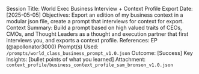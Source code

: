Session Title: World Exec Business Interview + Context Profile Export
Date: [2025-05-05]
Objectives: Export an edition of my business context in a modular json file, create a prompt that interviews for context for export.
Context Summary: Build a prompt based on high valued traits of CEOs, CMOs, and Thought Leaders as a thought and execution partner that first interviews you, and exports a context profile.
References: EP (@apollonator3000)
Prompt(s) Used: `/prompts/world_class_business_prompt_v1.0.json`
Outcome: [Success]
Key Insights: [bullet points of what you learned]
Attachment: `context_profile/business_context_profile_sam_bronson_v1.0.json`